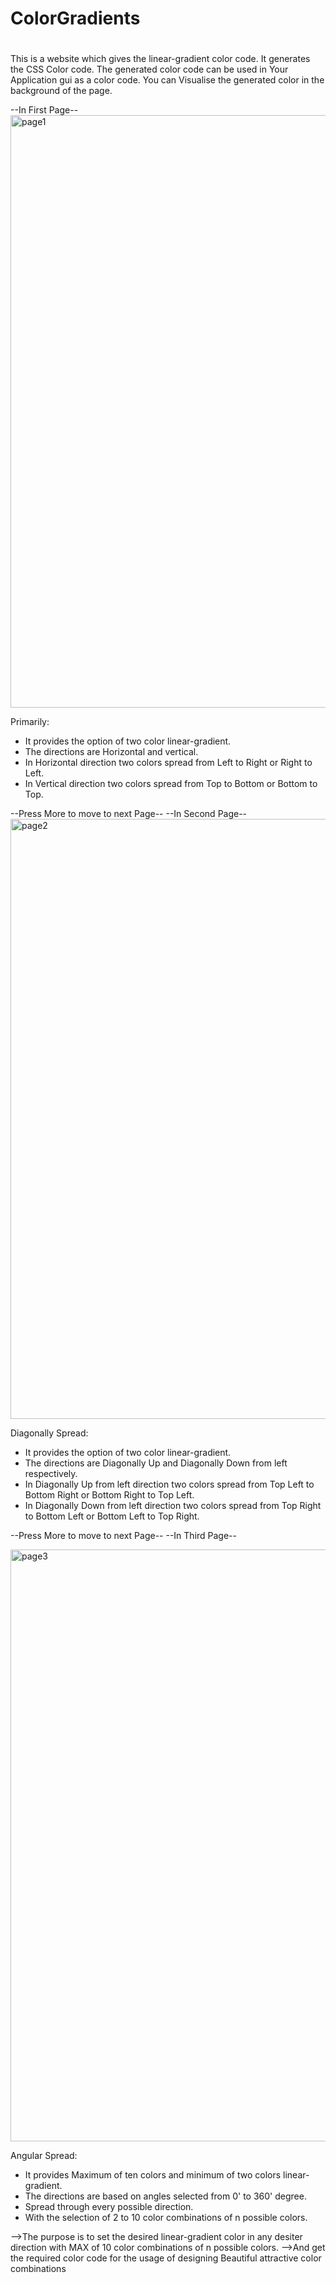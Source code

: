 # ColorGradients 
# 
 This is a website which gives the linear-gradient color code.
 It generates the CSS Color code.
 The generated color code can be used in Your Application gui as a color code.
 You can Visualise the generated color in the background of the page.
 
 --In First Page--
 <img width="948" alt="page1" src="https://user-images.githubusercontent.com/63283543/126104116-6e563eaa-f019-4173-9559-f67b7c547773.png">

 Primarily: 
 * It provides the option of two color linear-gradient.
 * The directions are Horizontal and vertical. 
* In Horizontal direction two colors spread from Left to Right or Right to Left.
 * In Vertical direction two colors spread from Top to Bottom or Bottom to Top.
 
 --Press More to move to next Page--
 --In Second Page--
 <img width="960" alt="page2" src="https://user-images.githubusercontent.com/63283543/126104138-1269181a-a4a1-4af2-a1ca-96402dd393a6.png">

 
 Diagonally Spread:
 * It provides the option of two color linear-gradient.
 * The directions are Diagonally Up and Diagonally Down from left respectively.
 * In Diagonally Up from left direction two colors spread from Top Left to Bottom Right or Bottom Right to Top Left.
 * In Diagonally Down from left direction two colors spread from Top Right to Bottom Left or Bottom Left to Top Right.
 
 --Press More to move to next Page--
 --In Third Page--
 
 <img width="947" alt="page3" src="https://user-images.githubusercontent.com/63283543/126104170-fcde2967-b227-444b-9262-7f36674c303b.png">

 Angular Spread:
 * It provides Maximum of ten colors and minimum of two colors linear-gradient.
 * The directions are based on angles selected from 0' to 360' degree.
 * Spread through every possible direction.
 * With the selection of 2 to 10 color combinations of n possible colors.

 -->The purpose is to set the desired linear-gradient color in any desiter direction
 with MAX of 10 color combinations of n possible colors.
 -->And get the required color code for the usage of designing Beautiful attractive color combinations 
